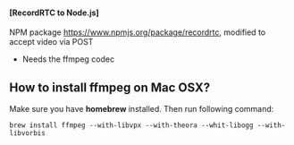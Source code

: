 #### [RecordRTC to Node.js]

NPM package  https://www.npmjs.org/package/recordrtc, modified to accept video via POST


- Needs the ffmpeg codec

## How to install ffmpeg on Mac OSX?

Make sure you have **homebrew** installed. Then run following command:

```
brew install ffmpeg --with-libvpx --with-theora --whit-libogg --with-libvorbis
```




